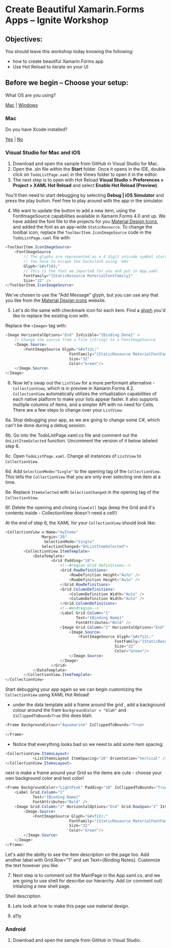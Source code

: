 # Create Beautiful Xamarin.Forms Apps – Ignite Workshop

## Objectives:

You should leave this workshop today knowing the following:

- how to create beautiful Xamarin.Forms app
- Use Hot Reload to iterate on your UI


## Before we begin – Choose your setup:

What OS are you using?

[Mac](#mac) | [Windows](#android)

### <a id="mac"></a>Mac

Do you have Xcode installed?

[Yes](#macios) | [No](#android)

### <a id="macios"></a>Visual Studio for Mac and iOS

1. Download and open the sample from GitHub in Visual Studio for Mac.
2. Open the .sln file within the **Start** folder. Once it opens in the IDE, double click on `TodoListPage.xaml` in the Views folder to open it in the editor.
3. The next step is to open with Hot Reload **Visual Studio > Preferences > Project > XAML Hot Reload** and select **Enable Hot Reload (Preview)**.

You'll then need to start debugging by selecting **Debug | iOS Simulator** and press the play button.
Feel free to play around with the app in the simulator.

4. We want to update the button to add a new item, using the FontImageSource capabilities available in Xamarin.Forms 4.0 and up. We have added the font file to the projects for you [Material Design Icons](materialdesignicons.com), and added the font as an app-wide `StaticResource`. To change the toolbar icon, replace the `ToolbarItem.IconImageSource` code in the `TodoListPage.xaml` file with:

```csharp
<ToolbarItem.IconImageSource>
    <FontImageSource 
        // The glyphs are represented as a 4 digit unicode symbol starting with '\'
        // You have to escape the backslash using '&#x'
        Glyph="&#xf183;"
        // This is the font we imported for you and put in App.xaml
        FontFamily="{StaticResource MaterialFontFamily}"
        Size="32" />
</ToolbarItem.IconImageSource>
```

We've chosen to use the "Add Message" glyph, but you can use any that you like from the [Material Design icons](https://cdn.materialdesignicons.com/4.5.95/) website.

5. Let's do the same with checkmark icon for each item. Find a [glyph]((https://cdn.materialdesignicons.com/4.5.95/)) you'd like to replace the existing icon with.

Replace the `<Image>` tag with:

```csharp
<Image HorizontalOptions="End" IsVisible="{Binding Done}" >
    // Change the source from a file (string) to a FontImageSource
    <Image.Source>
        <FontImageSource Glyph="&#xf12c;"
                            FontFamily="{StaticResource MaterialFontFamily}"
                            Size="32"
                            Color="Green"/>
    </Image.Source>
</Image>
```

6. Now let's swap out the `ListView` for a more performant alternative - `CollectionView`, which is in preview in Xamarin.Forms 4.2. `CollectionView` automatically utilizes the virtualization capabilities of each native platform to make your lists appear faster. It also supports multiple columns of items, and a simpler API with no need for Cells. There are a few steps to change over your `ListView`:

6a. Stop debugging your app, as we are going to change some C#, which can't be done during a debug session.

6b. Go into the TodoListPage.xaml.cs file and comment out the `OnListItemSelected` function. Uncomment the version of it below labeled step 6.

6c. Open `TodoListPage.xaml`. Change all instances of `ListView` to `CollectionView`.

6d. Add `SelectionMode="Single"` to the opening tag of the `CollectionView`. This tells the `CollectionView` that you are only ever selecting one item at a time.

6e. Replace `ItemSelected` with `SelectionChanged` in the opening tag of the `CollectionView`.

6f. Delete the opening and closing `ViewCell` tags (keep the Grid and it's contents inside - CollectionView doesn't need a cell!)

At the end of step 6, the XAML for your `CollectionView` should look like:

```csharp
<CollectionView x:Name="myItems"
                Margin="20"
                 SelectionMode="Single"
                SelectionChanged="OnListItemSelected">
		<CollectionView.ItemTemplate>
			<DataTemplate>
                    <Grid Padding="10">
                        <!--#region Grid definitions-->
                        <Grid.RowDefinitions>
                            <RowDefinition Height="Auto" />
                            <RowDefinition Height="Auto" />
                        </Grid.RowDefinitions>
                        <Grid.ColumnDefinitions>
                            <ColumnDefinition Width="Auto" />
                            <ColumnDefinition Width="Auto" />
                        </Grid.ColumnDefinitions>
                        <!--#endregion-->
                        <Label Grid.Column="1"
                               Text="{Binding Name}"
                               FontAttributes="Bold" />
                        <Image Grid.Column="2" HorizontalOptions="End" Grid.RowSpan="2" IsVisible="{Binding Done}" >
                            <Image.Source>
                                <FontImageSource Glyph="&#xf12c;"
                                                FontFamily="{StaticResource MaterialFontFamily}"
                                                Size="32"
                                                Color="Green"/>
                            </Image.Source>
                        </Image>
                    </Grid>
			</DataTemplate>
		</CollectionView.ItemTemplate>
</CollectionView>
```

Start debugging your app again so we can begin customizing the `CollectionView` using XAML Hot Reload!

- under the data template add a frame around the grid , add a background colour around the fram `BackgroundColor = "blah"` and `IsClippedToBound=True` this does blah.

```csharp
<Frame BackgroundColour="Aquamarine" IsClippedToBounds="True>
...
</Frame>
```

- Notice that everything looks bad so we need to add some item spacing:

```csharp
<CollectionView.ItemsLayout>
            <ListItemsLayout ItemSpacing="20" Orientation="Vertical" />
</CollectionView.ItemsLayout>
```

next is make a frame around your Grid so the items are cute - choose your own background color and text color!

```csharp
<Frame BackgroundColor="LightPink" Padding="10" IsClippedToBounds="True" CornerRadius="5">
    <Label Grid.Column="1"
            Text="{Binding Name}"
            FontAttributes="Bold" />
    <Image Grid.Column="2" HorizontalOptions="End" Grid.RowSpan="2" IsVisible="{Binding Done}" >
        <Image.Source>
            <FontImageSource Glyph="&#xf12c;"
                            FontFamily="{StaticResource MaterialFontFamily}"
                            Size="32"
                            Color="Green"/>
        </Image.Source>
    </Image>
</Frame>
```

Let's add the ability to see the item description on the page too. Add another label with Grid.Row="1" and set Text={Binding Notes}. Customize the text however you like.

7. Next step is to comment out the MainPage in the App.xaml.cs, and we are going to use shell for describe our hierarchy. Add (or comment out) intializing a new shell page.

Shell description

8. Lets look at how to make this page use material design.


7. a11y

### <a id="android"></a>Android

1. Download and open the sample from GitHub in Visual Studio.






<Grid Padding="10">
                        <!--#region Grid definitions-->
                        <Grid.RowDefinitions>
                            <RowDefinition Height="Auto" />
                            <RowDefinition Height="Auto" />
                        </Grid.RowDefinitions>
                        <Grid.ColumnDefinitions>
                            <ColumnDefinition Width="Auto" />
                            <ColumnDefinition Width="Auto" />
                        </Grid.ColumnDefinitions>
                        <!--#endregion-->
                        <Label Grid.Column="1"
                               Text="{Binding Name}"
                               FontAttributes="Bold" />
                        <Label Grid.Row="1"
                               Grid.Column="1"
                               Text="{Binding Notes}"
                               FontAttributes="Italic"
                               VerticalOptions="End" />
                        <Image Grid.Column="2" HorizontalOptions="End" Grid.RowSpan="2" IsVisible="{Binding Done}" >
                            <Image.Source>
                                <FontImageSource Glyph="&#xf12c;"
                                                FontFamily="{StaticResource MaterialFontFamily}"
                                                Size="32"
                                                Color="Green"/>
                            </Image.Source>
                        </Image>
                    </Grid>